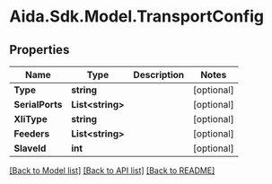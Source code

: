 # Aida.Sdk.Model.TransportConfig

## Properties

Name | Type | Description | Notes
------------ | ------------- | ------------- | -------------
**Type** | **string** |  | [optional] 
**SerialPorts** | **List&lt;string&gt;** |  | [optional] 
**XliType** | **string** |  | [optional] 
**Feeders** | **List&lt;string&gt;** |  | [optional] 
**SlaveId** | **int** |  | [optional] 

[[Back to Model list]](../README.md#documentation-for-models) [[Back to API list]](../README.md#documentation-for-api-endpoints) [[Back to README]](../README.md)

